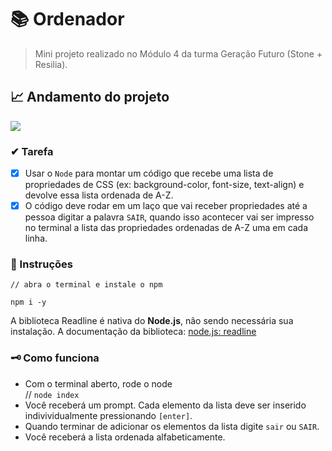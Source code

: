 # 📚 Ordenador 
> Mini projeto realizado no Módulo 4 da turma Geração Futuro (Stone + Resilia).

## 📈 Andamento do projeto  
<img src="https://camo.githubusercontent.com/d04296ab32ba0006e2771106306abb9db46a72f32331ea85265b2c5770c80c19/68747470733a2f2f696d672e736869656c64732e696f2f776562736974653f646f776e5f636f6c6f723d436f6e636c7569646f266c6162656c3d537461747573267374796c653d666f722d7468652d62616467652675705f6d6573736167653d436f6e636c7569646f2675726c3d68747470732533412532462532466769746875622e636f6d2532467974616c6c6f6272756e6f25324650726f6a65746f46696e616c4d6f64756c6f33">  
<br>

### ✔ Tarefa
- [X] Usar o ``Node`` para montar um código que recebe uma
lista de propriedades de CSS (ex: background-color, font-size,
text-align) e devolve essa lista ordenada de A-Z.
- [X] O código deve rodar em um laço que vai receber propriedades até
a pessoa digitar a palavra ``SAIR``, quando isso acontecer vai ser
impresso no terminal a lista das propriedades ordenadas de A-Z
uma em cada linha.

### 📖 Instruções
    // abra o terminal e instale o npm

    npm i -y

    
A biblioteca Readline é nativa do **Node.js**, não sendo necessária sua instalação.
A documentação da biblioteca: [node.js: readline](https://nodejs.org/api/readline.html)

### 🗝 Como funciona
- Com o terminal aberto, rode o node <br>
    // ``node index``
- Você receberá um prompt. Cada elemento da lista deve ser inserido indivividualmente pressionando ``[enter]``.
- Quando terminar de adicionar os elementos da lista digite ``sair`` ou ``SAIR``.
- Você receberá a lista ordenada alfabeticamente.


